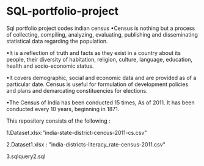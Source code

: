 # SQL-portfolio-project
Sql portfolio project codes indian census
•Census is nothing but a process of collecting, compiling, analyzing, evaluating, publishing and disseminating statistical data regarding the population.

•It is a reflection of truth and facts as they exist in a country about its people, their diversity of habitation, religion, culture, language, education, health and socio-economic status.

•It covers demographic, social and economic data and are provided as of a particular date. Census is useful for formulation of development policies and plans and demarcating constituencies for elections.

•The Census of India has been conducted 15 times, As of 2011. It has been conducted every 10 years, beginning in 1871.

This repository consists of the following :

1.Dataset.xlsx:"india-state-district-cencus-2011-cs.csv"

2.Dataset1.xlsx : "india-districts-literacy_rate-census-2011.csv"

3.sqlquery2.sql


